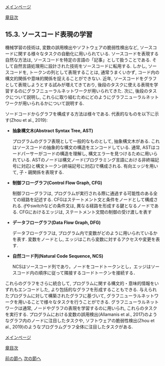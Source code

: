 [メインページ](../../index.markdown)

[章目次](./chap15.md)
## 15.3. ソースコード表現の学習

機械学習の技術は, 変数の誤用検出やソフトウェアの脆弱性検出など, ソースコードに関する様々なタスクの自動化に用いられている. ソースコードを表現する自然な方法は, ソースコードを特定の言語の「記事」として扱うことである. そして自然言語処理用に設計された技術をソースコードに転用する. しかし, ソースコードを, トークンの列として表現することは, 通常うまくいかず, コード内の構文的関係や意味的関係を捉えることができない. 近年, ソースコードをグラフとして表現しようとする試みが増えてきており, 後段のタスクに使える表現を学習するのにグラフニューラルネットワークが用いられてきた. 次に, 後段のタスクについて説明し, これらに取り組むためにどのようにグラフニューラルネットワークが用いられるかについて説明する.

ソードコードからグラフを構成する方法は様々である. 代表的なものを以下に示す(Zhou et al., 2019):

-   **抽象構文木(Abstract Syntax Tree, AST)**

    プログラムのグラフ表現として一般的なものとして, 抽象構文木がある. これはソースコードの抽象的な構文の構造をエンコードしている. 通常, ASTはコードパーサーがコードの構造を理解し, 構文エラーを見つけるために用いられている. ASTのノードは構文ノード(プログラミング言語における非終端記号に対応)と構文トークン(終端記号に対応)で構成される. 有向エッジを用いて, 子・親関係を表現する.

-   **制御フローグラフ(Control Flow Graph, CFG)**

    制御フローグラフは, プログラムが実行される際に通過する可能性のある全ての経路を記述する. CFGはステートメント文と条件をノードとして構成される. *if*や*switch*などの条件文は, 異なる経路を形成する鍵となるノードである. CFGにおけるエッジは, ステートメント文間の制御の受け渡しを表す

-   **データフローグラフ(Data Flow Graph, DFG)**

    データフローグラフは, プログラム内で変数がどのように用いられているかを表す. 変数をノードとし, エッジはこれら変数に対するアクセスや変更を表す.

-   **自然コード列(Natural Code Sequence, NCS)**

    NCSはソースコード列であり，ノードをコードトークンとし，エッジはソースコード内の順序に従って隣接するコードトークンを接続する．

これらのグラフをさらに統合して, プログラムに関する構文的・意味的情報をいずれもエンコードした, より包括的なグラフを形成することもできる. 与えられたプログラムに対して構築されたグラフに基づいて, グラフニューラルネットワークを用いることで様々なタスクを行うことができる. グラフニューラルネットワークは通常, ノードやグラフの表現を学習するのに用いられ, これらのタスクを実行する. プログラムにおける変数の誤用検出(Allamanis et al., 2017)のようなグラフ内のノードに注目したタスクや, ソフトウェアの脆弱性検出(Zhou et al., 2019)のようなプログラムグラフ全体に注目したタスクがある.


[メインページ](../../index.markdown)

[章目次](./chap15.md)

[前の節へ](./subsection_02.md) [次の節へ](./subsection_04.md)


